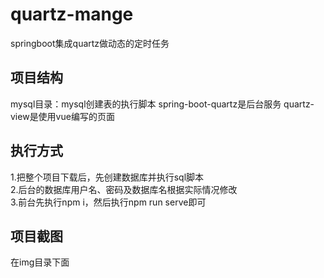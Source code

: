 # quartz-mange
springboot集成quartz做动态的定时任务

## 项目结构
mysql目录：mysql创建表的执行脚本
spring-boot-quartz是后台服务
quartz-view是使用vue编写的页面

## 执行方式
1.把整个项目下载后，先创建数据库并执行sql脚本  
2.后台的数据库用户名、密码及数据库名根据实际情况修改  
3.前台先执行npm i，然后执行npm run serve即可  

## 项目截图
在img目录下面 

